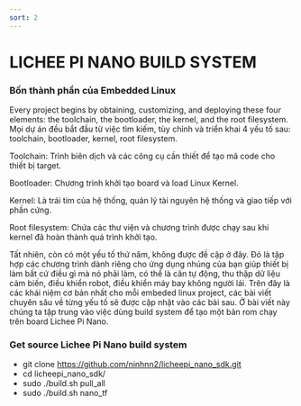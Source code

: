 ```yaml
---
sort: 2
---
```


# LICHEE PI NANO BUILD SYSTEM

### Bốn thành phần của Embedded Linux
Every project begins by obtaining, customizing, and deploying these four elements: the
toolchain, the bootloader, the kernel, and the root filesystem.
Mọi dự án đều bắt đầu từ việc tìm kiếm, tùy chỉnh và triển khai 4 yếu tố sau: toolchain, bootloader, kernel, root filesystem.

Toolchain: Trình biên dịch và các công cụ cần thiết để tạo mã code cho thiết bị target.

Bootloader: Chương trình khởi tạo board và load Linux Kernel.

Kernel: Là trái tim của hệ thống, quản lý tài nguyên hệ thống và giao tiếp với phần cứng.

Root filesystem: Chứa các thư viện và chương trình được chạy sau khi kernel đã hoàn thành quá trình khởi tạo.

Tất nhiên, còn có một yếu tố thứ năm, không được đề cập ở đây. Đó là tập hợp các chương trình dành riêng cho ứng dụng nhúng của bạn giúp thiết bị làm bất cứ điều gì mà nó phải làm, có thể là cân tự động, thu thập dữ liệu cảm biến, điều khiển robot, điều khiển máy bay không người lái.
Trên đây là các khái niệm cơ bản nhất cho mỗi embeded linux project, các bài viết chuyên sâu về từng yếu tố sẽ được cập nhật vào các bài sau. Ở bài viết này chúng ta tập trung vào việc dùng build system để tạo một bản rom chạy trên board Lichee Pi Nano.

### Get source Lichee Pi Nano build system

- git clone https://github.com/ninhnn2/licheepi_nano_sdk.git
- cd licheepi_nano_sdk/
- sudo ./build.sh pull_all
- sudo ./build.sh nano_tf




